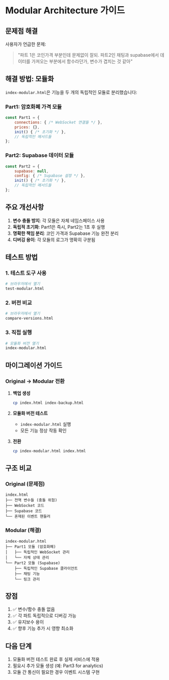 # Modular Architecture 가이드

## 문제점 해결

사용자가 언급한 문제:
> "파트 1은 코인가격 부분인데 문제없이 잘되. 파트2인 채팅과 supabase에서 데이터를 가져오는 부분에서 함수라던가, 변수가 겹치는 것 같아"

## 해결 방법: 모듈화

`index-modular.html`은 기능을 두 개의 독립적인 모듈로 분리했습니다:

### Part1: 암호화폐 가격 모듈
```javascript
const Part1 = {
    connections: { /* WebSocket 연결들 */ },
    prices: {},
    init() { /* 초기화 */ },
    // 독립적인 메서드들
};
```

### Part2: Supabase 데이터 모듈
```javascript
const Part2 = {
    supabase: null,
    config: { /* Supabase 설정 */ },
    init() { /* 초기화 */ },
    // 독립적인 메서드들
};
```

## 주요 개선사항

1. **변수 충돌 방지**: 각 모듈은 자체 네임스페이스 사용
2. **독립적 초기화**: Part1은 즉시, Part2는 1초 후 실행
3. **명확한 책임 분리**: 코인 가격과 Supabase 기능 완전 분리
4. **디버깅 용이**: 각 모듈의 로그가 명확히 구분됨

## 테스트 방법

### 1. 테스트 도구 사용
```bash
# 브라우저에서 열기
test-modular.html
```

### 2. 버전 비교
```bash
# 브라우저에서 열기
compare-versions.html
```

### 3. 직접 실행
```bash
# 모듈화 버전 열기
index-modular.html
```

## 마이그레이션 가이드

### Original → Modular 전환

1. **백업 생성**
   ```bash
   cp index.html index-backup.html
   ```

2. **모듈화 버전 테스트**
   - `index-modular.html` 실행
   - 모든 기능 정상 작동 확인

3. **전환**
   ```bash
   cp index-modular.html index.html
   ```

## 구조 비교

### Original (문제점)
```
index.html
├── 전역 변수들 (충돌 위험)
├── WebSocket 코드
├── Supabase 코드
└── 혼재된 이벤트 핸들러
```

### Modular (해결)
```
index-modular.html
├── Part1 모듈 (암호화폐)
│   ├── 독립적인 WebSocket 관리
│   └── 자체 상태 관리
└── Part2 모듈 (Supabase)
    ├── 독립적인 Supabase 클라이언트
    ├── 채팅 기능
    └── 링크 관리
```

## 장점

1. ✅ 변수/함수 충돌 없음
2. ✅ 각 파트 독립적으로 디버깅 가능
3. ✅ 유지보수 용이
4. ✅ 향후 기능 추가 시 영향 최소화

## 다음 단계

1. 모듈화 버전 테스트 완료 후 실제 서비스에 적용
2. 필요시 추가 모듈 생성 (예: Part3 for analytics)
3. 모듈 간 통신이 필요한 경우 이벤트 시스템 구현